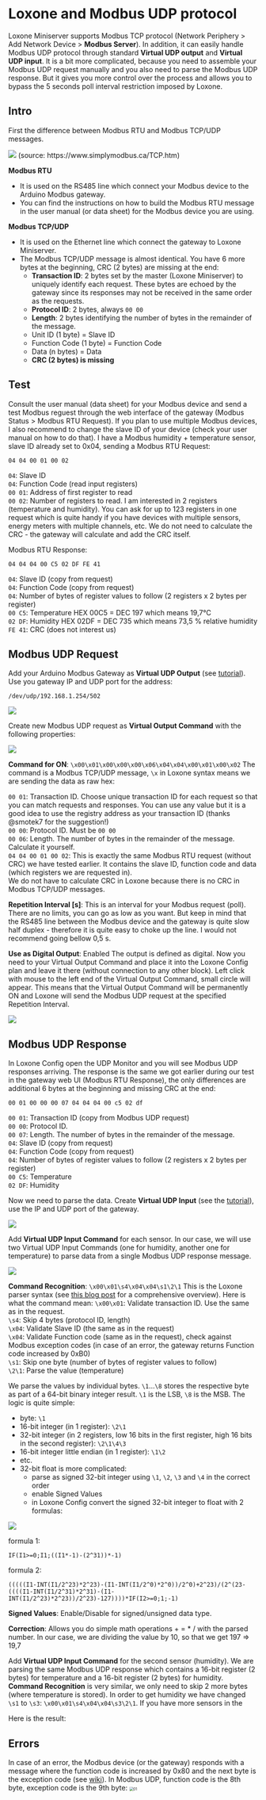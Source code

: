 # Loxone and Modbus UDP protocol

Loxone Miniserver supports Modbus TCP protocol (Network Periphery > Add Network Device > **Modbus Server**). In addition, it can easily handle Modbus UDP protocol through standard **Virtual UDP output** and **Virtual UDP input**. It is a bit more complicated, because you need to assemble your Modbus UDP request manually and you also need to parse the Modbus UDP response. But it gives you more control over the process and allows you to bypass the 5 seconds poll interval restriction imposed by Loxone.

## Intro

First the difference between Modbus RTU and Modbus TCP/UDP messages.

<img src="pics/udp1.png" />
(source: https://www.simplymodbus.ca/TCP.htm)

**Modbus RTU**
* It is used on the RS485 line which connect your Modbus device to the Arduino Modbus gateway.
* You can find the instructions on how to build the Modbus RTU message in the user manual (or data sheet) for the Modbus device you are using.

**Modbus TCP/UDP**
* It is used on the Ethernet line which connect the gateway to Loxone Miniserver.
* The Modbus TCP/UDP message is almost identical. You have 6 more bytes at the beginning, CRC (2 bytes) are missing at the end:
  - **Transaction ID**: 2 bytes set by the master (Loxone Miniserver) to uniquely identify each request. These bytes are echoed by the gateway since its responses may not be received in the same order as the requests.
  - **Protocol ID**: 2 bytes, always `00 00`
  - **Length**: 2 bytes identifying the number of bytes in the remainder of the message.
  - Unit ID (1 byte) = Slave ID
  - Function Code (1 byte) = Function Code
  - Data (n bytes) = Data
  - **CRC (2 bytes) is missing**

## Test

Consult the user manual (data sheet) for your Modbus device and send a test Modbus reguest through the web interface of the gateway (Modbus Status > Modbus RTU Request). If you plan to use multiple Modbus devices, I also recommend to change the slave ID of your device (check your user manual on how to do that). I have a Modbus humidity + temperature sensor, slave ID already set to 0x04, sending a Modbus RTU Request:

`04 04 00 01 00 02`

`04`: Slave ID<br>
`04`: Function Code (read input registers)<br>
`00 01`: Address of first register to read<br>
`00 02`: Number of registers to read. I am interested in 2 registers (temperature and humidity). You can ask for up to 123 registers in one request which is quite handy if you have devices with multiple sensors, energy meters with multiple channels, etc.
We do not need to calculate the CRC - the gateway will calculate and add the CRC itself.

Modbus RTU Response:

`04 04 04 00 C5 02 DF FE 41`

`04`: Slave ID (copy from request)<br>
`04`: Function Code (copy from request)<br>
`04`: Number of bytes of register values to follow (2 registers x 2 bytes per register)<br>
`00 C5`: Temperature HEX 00C5 = DEC 197 which means 19,7°C<br>
`02 DF`: Humidity HEX 02DF = DEC 735 which means 73,5 % relative humidity<br>
`FE 41`: CRC (does not interest us)

## Modbus UDP Request

Add your Arduino Modbus Gateway as **Virtual UDP Output** (see [tutorial](https://www.loxone.com/enen/kb/communication-with-udp/#ENTER%20THE%20ADDRESS)).  Use you gateway IP and UDP port for the address:

`/dev/udp/192.168.1.254/502`

<img src="pics/udp2.png" />

Create new Modbus UDP request as **Virtual Output Command** with the following properties:

<img src="pics/udp3.png" />

**Command for ON**: `\x00\x01\x00\x00\x00\x06\x04\x04\x00\x01\x00\x02`
The command is a Modbus TCP/UDP message, `\x` in Loxone syntax means we are sending the data as raw hex:

`00 01`: Transaction ID. Choose unique transaction ID for each request so that you can match requests and responses. You can use any value but it is a good idea to use the registry address as your transaction ID (thanks @smotek7 for the suggestion!)<br>
`00 00`: Protocol ID. Must be `00 00`<br>
`00 06`: Length. The number of bytes in the remainder of the message. Calculate it yourself.<br>
`04 04 00 01 00 02`: This is exactly the same Modbus RTU request (without CRC) we have tested earlier. It contains the slave ID, function code and data (which registers we are requested in).<br>
We do not have to calculate CRC in Loxone because there is no CRC in Modbus TCP/UDP messages.

**Repetition Interval [s]**: 
This is an interval for your Modbus request (poll). There are no limits, you can go as low as you want. But keep in mind that the RS485 line between the Modbus device and the gateway is quite slow half duplex -  therefore it is quite easy to choke up the line. I would not recommend going bellow 0,5 s.

**Use as Digital Output**: Enabled
The output is defined as digital. Now you need to your Virtual Output Command and place it into the Loxone Config plan and leave it there (without connection to any other block). Left click with mouse to the left end of the Virtual Output Command, small circle will appear. This means that the Virtual Output Command will be permanently ON and Loxone will send the Modbus UDP request at the specified Repetition Interval.

<img src="pics/udp4.png" />

## Modbus UDP Response

In Loxone Config open the UDP Monitor and you will see Modbus UDP responses arriving. The response is the same we got earlier during our test in the gateway web UI (Modbus RTU Response), the only differences are additional 6 bytes at the beginning and missing CRC at the end:

`00 01 00 00 00 07 04 04 04 00 c5 02 df`

`00 01`: Transaction ID (copy from Modbus UDP request)<br>
`00 00`: Protocol ID.<br>
`00 07`: Length. The number of bytes in the remainder of the message.<br>
`04`: Slave ID (copy from request)<br>
`04`: Function Code (copy from request)<br>
`04`: Number of bytes of register values to follow (2 registers x 2 bytes per register)<br>
`00 C5`: Temperature<br>
`02 DF`: Humidity<br>

Now we need to parse the data. Create **Virtual UDP Input** (see the [tutorial](https://www.loxone.com/enen/kb/communication-with-udp/)), use the IP and UDP port of the gateway.

<img src="pics/udp5.png" />

Add **Virtual UDP Input Command** for each sensor. In our case, we will use two Virtual UDP Input Commands (one for humidity, another one for temperature) to parse data from a single Modbus UDP response message.

<img src="pics/udp6.png" />

**Command Recognition**: `\x00\x01\s4\x04\x04\s1\2\1`
This is the Loxone parser syntax (see [this blog post](https://sarnau.info/loxone-udp-http-command-parser-syntax/) for a comprehensive overview). Here is what the command mean:
`\x00\x01`: Validate transaction ID. Use the same as in the request.<br>
`\s4`: Skip 4 bytes (protocol ID, length)<br>
`\x04`: Validate Slave ID (the same as in the request)<br>
`\x04`: Validate Function code (same as in the request), check against Modbus exception codes (in case of an error, the gateway returns Function code increased by 0xB0)<br>
`\s1`: Skip one byte (number of bytes of register values to follow)<br>
`\2\1`: Parse the value (temperature)

We parse the values by individual bytes. `\1`…`\8` stores the respective byte as part of a 64-bit binary integer result. `\1` is the LSB, `\8` is the MSB. The logic is quite simple:
* byte: `\1`
* 16-bit integer (in 1 register): `\2\1`
* 32-bit integer (in 2 registers, low 16 bits in the first register, high 16 bits in the second register): `\2\1\4\3`
* 16-bit integer little endian (in 1 register): `\1\2`
* etc.
* 32-bit float is more complicated:
  - parse as signed 32-bit integer using `\1`, `\2`, `\3` and `\4` in the correct order
  - enable Signed Values
  - in Loxone Config convert the signed 32-bit integer to float with 2 formulas:
<img src="pics/udp7.png" />

formula 1:
```
IF(I1>=0;I1;((I1*-1)-(2^31))*-1)
```
formula 2:
```
(((((I1-INT(I1/2^23)*2^23)-(I1-INT(I1/2^0)*2^0))/2^0)+2^23)/(2^(23-((((I1-INT(I1/2^31)*2^31)-(I1-INT(I1/2^23)*2^23))/2^23)-127))))*IF(I2>=0;1;-1)
```
**Signed Values**: Enable/Disable for signed/unsigned data type.

**Correction**: Allows you do simple math operations + = * / with the parsed number. In our case, we are dividing the value by 10, so that we get 197 => 19,7

Add **Virtual UDP Input Command** for the second sensor (humidity). We are parsing the same Modbus UDP response which contains a 16-bit register (2 bytes) for temperature and a 16-bit register (2 bytes) for humidity. **Command Recognition** is very similar, we only need to skip 2 more bytes (where temperature is stored). In order to get humidity we have changed `\s1` to `\s3`: `\x00\x01\s4\x04\x04\s3\2\1`. If you have more sensors in the 

Here is the result:

## Errors

In case of an error, the Modbus device (or the gateway) responds with a message where the function code is increased by 0x80 and the next byte is the exception code (see [wiki](https://en.wikipedia.org/wiki/Modbus#Exception_responses)). In Modbus UDP, function code is the 8th byte, exception code is the 9th byte:
<img src="pics/udp8.png" alt="01" style="zoom:50%;" />
